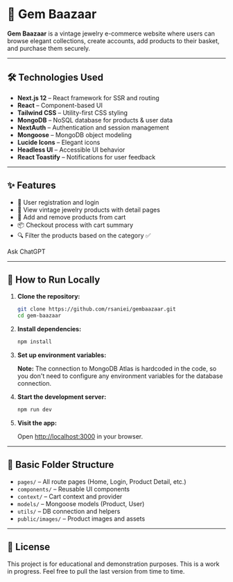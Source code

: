 # 💎 Gem Baazaar

**Gem Baazaar** is a vintage jewelry e-commerce website where users can browse elegant collections, create accounts, add products to their basket, and purchase them securely.

---

## 🛠 Technologies Used

- **Next.js 12** – React framework for SSR and routing
- **React** – Component-based UI
- **Tailwind CSS** – Utility-first CSS styling
- **MongoDB** – NoSQL database for products & user data
- **NextAuth** – Authentication and session management
- **Mongoose** – MongoDB object modeling
- **Lucide Icons** – Elegant icons
- **Headless UI** – Accessible UI behavior
- **React Toastify** – Notifications for user feedback

---

## ✨ Features

- 🧾 User registration and login
- 💍 View vintage jewelry products with detail pages
- 🛒 Add and remove products from cart
- 📦 Checkout process with cart summary
- 🔍 Filter the products based on the category ✅

Ask ChatGPT


---

## 🚀 How to Run Locally

1. **Clone the repository:**

   ```bash
   git clone https://github.com/rsaniei/gembaazaar.git
   cd gem-baazaar
   ```

2. **Install dependencies:**

   ```bash
   npm install
   ```

3. **Set up environment variables:**

   **Note:** The connection to MongoDB Atlas is hardcoded in the code, so you don't need to configure any environment variables for the database connection.


4. **Start the development server:**

   ```bash
   npm run dev
   ```

5. **Visit the app:**

   Open [http://localhost:3000](http://localhost:3000) in your browser.

---

## 📁 Basic Folder Structure

- `pages/` – All route pages (Home, Login, Product Detail, etc.)
- `components/` – Reusable UI components
- `context/` – Cart context and provider
- `models/` – Mongoose models (Product, User)
- `utils/` – DB connection and helpers
- `public/images/` – Product images and assets

---

## 📄 License

This project is for educational and demonstration purposes. This is a work in progress.   Feel free to pull the last version from time to time.
